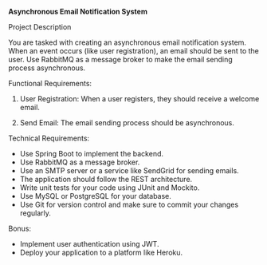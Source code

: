 
**Asynchronous Email Notification System**

Project Description

You are tasked with creating an asynchronous email notification system. When an event occurs (like user registration), an email should be sent to the user. Use RabbitMQ as a message broker to make the email sending process asynchronous.

Functional Requirements:

1.  User Registration: When a user registers, they should receive a welcome email.
    
2.  Send Email: The email sending process should be asynchronous.
    

Technical Requirements:

-   Use Spring Boot to implement the backend.
-   Use RabbitMQ as a message broker.
-   Use an SMTP server or a service like SendGrid for sending emails.
-   The application should follow the REST architecture.
-   Write unit tests for your code using JUnit and Mockito.
-   Use MySQL or PostgreSQL for your database.
-   Use Git for version control and make sure to commit your changes regularly.

Bonus:

-   Implement user authentication using JWT.
-   Deploy your application to a platform like Heroku.